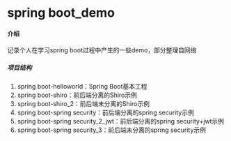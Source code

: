 # spring boot_demo

#### 介绍
记录个人在学习spring boot过程中产生的一些demo，部分整理自网络

##### 项目结构
1. spring boot-helloworld：Spring Boot基本工程
2. spring boot-shiro：前后端分离的Shiro示例
3. spring boot-shiro_2：前后端未分离的Shiro示例
4. spring boot-spring security：前后端分离的spring security示例
5. spring boot-spring security_2_jwt：前后端分离的spring security+jwt示例
6. spring boot-spring security_3：前后端未分离的spring security示例